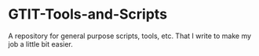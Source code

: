 # GTIT-Tools-and-Scripts
A repository for general purpose scripts, tools, etc. That I write to make my job a little bit easier.
